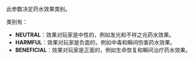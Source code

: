 此参数决定药水效果类别。

类别有：

- **NEUTRAL**：效果对玩家是中性的，例如发光和不祥之兆药水效果。
- **HARMFUL**：效果对玩家是负面的，例如中毒和瞬间伤害药水效果。
- **BENEFICIAL**：效果对玩家是正面的，例如生命恢复和瞬间治疗药水效果。